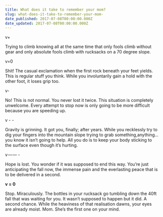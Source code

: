 ```yaml
---
title: What does it take to remember your mom?
slug: what-does-it-take-to-remember-your-mom-
date_published: 2017-07-08T00:00:00.000Z
date_updated: 2017-07-08T00:00:00.000Z
---
```


v+

Trying to climb knowing all at the same time that only fools climb without gear and only absolute fools climb with rucksacks on a 70 degree slope.

v=0

Shit! The casual exclamation when the first rock beneath your feet yields. This is regular stuff you think. While you involuntarily gain a hold with the other foot, it loses grip too.

v-

No! This is not normal. You never lost it twice. This situation is completely unwelcome. Every attempt to stop now is only going to be more difficult because you are speeding up.

v - -

Gravity is grinning. It got you, finally; after years. While you recklessly try to dig your fingers into the mountain slope trying to grab something,anything… you know it isn’t going to help. All you do is to keep your body sticking to the surface even though it’s hurting.

v — — -

Hope is lost. You wonder if it was supposed to end this way. You’re just anticipating the fall now, the immense pain and the everlasting peace that is to be delivered in a second.

**v = 0**

Stop. Miraculously. The bottles in your rucksack go tumbling down the 40ft fall that was waiting for you. It wasn’t supposed to happen but it did. A second chance. While the heaviness of that realisation dawns, your eyes are already moist. Mom. She’s the first one on your mind.
